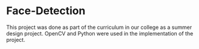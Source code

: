 # Face-Detection
This project was done as part of the curriculum in our college as a summer design project. OpenCV and Python were used in the implementation of the project. 
